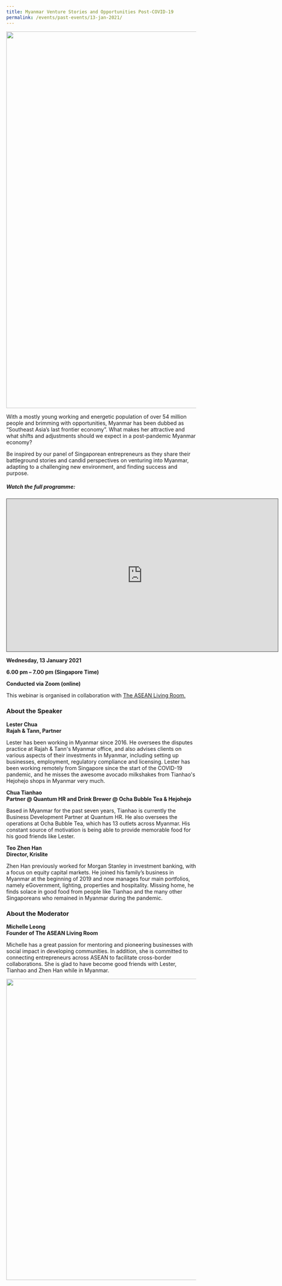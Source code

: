 ```yaml
---
title: Myanmar Venture Stories and Opportunities Post-COVID-19
permalink: /events/past-events/13-jan-2021/
---
```


<img src="\images\past-events\13-Jan-2021\EOA 13 Jan 2021_Group Photo.png" style="width:1000px;" />

With a mostly young working and energetic population of over 54 million people and brimming with opportunities, Myanmar has been dubbed as “Southeast Asia’s last frontier economy”. What makes her attractive and what shifts and adjustments should we expect in a post-pandemic Myanmar economy? 

Be inspired by our panel of Singaporean entrepreneurs as they share their battleground stories and candid perspectives on venturing into Myanmar, adapting to a challenging new environment, and finding success and purpose.

##### **Watch the full programme:**

<iframe src="https://nlb.ap.panopto.com/Panopto/Pages/Embed.aspx?id=59b9a3ae-7d49-4616-afe5-ae14006d85f6&autoplay=false&offerviewer=true&showtitle=true&showbrand=false&captions=false&interactivity=all" height="405" width="720" style="border: 1px solid #464646;" allowfullscreen allow="autoplay"></iframe>

**Wednesday, 13 January 2021**

**6.00 pm – 7.00 pm (Singapore Time)**

**Conducted via Zoom  (online)**

This webinar is organised in collaboration with <a href="https://www.tlr.asia/" target="_blank">The ASEAN Living Room.</a>

### **About the Speaker**

**Lester Chua**<br>
**Rajah & Tann, Partner**

Lester has been working in Myanmar since 2016. He oversees the disputes practice at Rajah & Tann's Myanmar office, and also advises clients on various aspects of their investments in Myanmar, including setting up businesses, employment, regulatory compliance and licensing. Lester has been working remotely from Singapore since the start of the COVID-19 pandemic, and he misses the awesome avocado milkshakes from Tianhao's Hejohejo shops in Myanmar very much.

**Chua Tianhao**<br>
**Partner @ Quantum HR and Drink Brewer @ Ocha Bubble Tea & Hejohejo**

Based in Myanmar for the past seven years, Tianhao is currently the Business Development Partner at Quantum HR. He also oversees the operations at Ocha Bubble Tea, which has 13 outlets across Myanmar. His constant source of motivation is being able to provide memorable food for his good friends like Lester.

**Teo Zhen Han**<br>
**Director, Krislite**

Zhen Han previously worked for Morgan Stanley in investment banking, with a focus on equity capital markets. He joined his family’s business in Myanmar at the beginning of 2019 and now manages four main portfolios, namely eGovernment, lighting, properties and hospitality. Missing home, he finds solace in good food from people like Tianhao and the many other Singaporeans who remained in Myanmar during the pandemic.

### **About the Moderator**

**Michelle Leong**<br>
**Founder of The ASEAN Living Room**

Michelle has a great passion for mentoring and pioneering businesses with social impact in developing communities. In addition, she is committed to connecting entrepreneurs across ASEAN to facilitate cross-border collaborations. She is glad to have become good friends with Lester, Tianhao and Zhen Han while in Myanmar.

<a href="https://www.eventbrite.sg/e/myanmar-venture-stories-and-opportunities-post-covid-19-eye-on-asia-registration-132381734331"  target="_blank"><img src="\images\past-events\13-Jan-2021\Eye on Asia 13 Jan.jpg" style="width:800px;" /></a>
